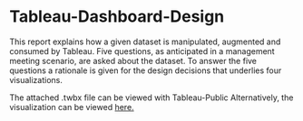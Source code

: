 # Tableau-Dashboard-Design
 This report explains how a given dataset is manipulated, augmented and consumed by Tableau. 
 Five questions, as anticipated in a management meeting scenario, are asked about the dataset. 
 To answer the five questions a rationale is given for the design decisions that underlies four visualizations.
 
 The attached .twbx file can be viewed with Tableau-Public
 Alternatively, the visualization can be viewed [here.](https://public.tableau.com/profile/hendrik5352#!/vizhome/Assessment-3-Sales/Assessment3-Dashboard?publish=yes)
